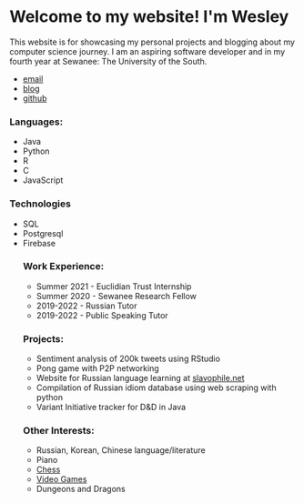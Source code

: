 
<html>
  <head>
    <title>
      Wesley Bailey's Website
    </title>
  </head>
  <body>
    <div class="container">
      <div class="blurb">
        <h1>Welcome to my website! I'm Wesley</h1>
      </div>
    </div>
    <footer>
      <p>
        This website is for showcasing my personal projects and blogging about my computer science journey. I am an aspiring software developer and in my fourth year at Sewanee: The University of the South.
      <ul>
        <li>
          <a href="mailto:weschess@yahoo.com">email</a>
        </li>
        <li>
          <a href="/blog">blog</a>
        </li>
        <li>
          <a href="https://github.com/thomaswesleyb">github</a>
        </li>
      </ul>
      <h3>Languages:</h3>
      <ul>
        <li> Java       </li>
        <li> Python     </li>
        <li> R          </li> 
        <li> C          </li>
        <li> JavaScript </li>
      </ul>
      <h3>Technologies</h3>
      <ul>
        <li> SQL        </li>
        <li> Postgresql </li>
        <li> Firebase   </li>
      <h3> Work Experience: </h3>
      <ul>
        <li> Summer 2021 - Euclidian Trust Internship </li>
        <li> Summer 2020 - Sewanee Research Fellow    </li>
        <li>  2019-2022  - Russian Tutor              </li>
        <li>  2019-2022  - Public Speaking Tutor      </li>
      </ul>
      <h3> Projects: </h3>
      <ul>
        <li> Sentiment analysis of 200k tweets using RStudio                     </li>
        <li> Pong game with P2P networking                                       </li>
        <li> Website for Russian language learning at <a href="https://sites.google.com/a/sewanee.edu/slavophilenet/">slavophile.net</a>  </li>
        <li> Compilation of Russian idiom database using web scraping with python</li>
        <li> Variant Initiative tracker for D&D in Java                          </li>
      </ul>
      <h3> Other Interests: </h3>
      <ul>
        <li> Russian, Korean, Chinese language/literature </li>
        <li> Piano </li>
        <li> <a href="https://lichess.org/@/twesleyb"> Chess </a> </li>
        <li> <a href="https://steamcommunity.com/profiles/76561198139511026"> Video Games </a> </li>
        <li> Dungeons and Dragons </li>
      </ul>
   </footer>
  </body>
</html>
